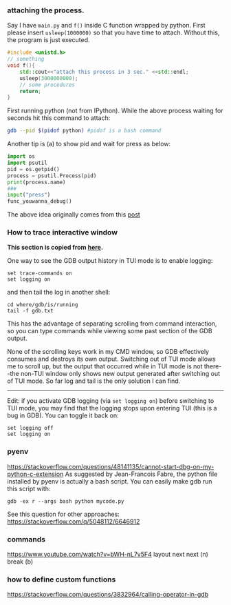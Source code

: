 ### attaching the process.
Say I have `main.py` and `f()` inside C function wrapped by python. First please insert `usleep(1000000)` so that you have time to attach. Without this, the program is just executed. 
```cpp
#include <unistd.h>
// something
void f(){
    std::cout<<"attach this process in 3 sec." <<std::endl;
    usleep(3000000000);
    // some procedures
    return;
}
```
First running python (not from IPython). While the above process waiting for seconds hit this command to attach:
```bash
gdb --pid $(pidof python) #pidof is a bash command
```
Another tip is (a) to show pid and wait for press as below:
```python
import os
import psutil
pid = os.getpid()
process = psutil.Process(pid)
print(process.name)
###  
input("press")
func_youwanna_debug()
```
The above idea originally comes from this [post](https://stackoverflow.com/questions/57612531/step-from-pdb-in-gdb-when-debugging-c-extension)

### How to trace interactive window 
**This section is copied from [here](https://stackoverflow.com/questions/9257085/how-can-i-scroll-back-in-gdbs-command-window-in-the-tui-mode).**

One way to see the GDB output history in TUI mode is to enable logging:

    set trace-commands on
    set logging on

and then tail the log in another shell:

    cd where/gdb/is/running
    tail -f gdb.txt

This has the advantage of separating scrolling from command interaction, so you can type commands while viewing some past section of the GDB output.

None of the scrolling keys work in my CMD window, so GDB effectively consumes and destroys its own output. Switching out of TUI mode allows me to scroll up, but the output that occurred while in TUI mode is not there--the non-TUI window only shows new output generated after switching out of TUI mode. So far log and tail is the only solution I can find.

------

Edit: if you activate GDB logging (via `set logging on`) before switching to TUI mode, you may find that the logging stops upon entering TUI (this is a bug in GDB). You can toggle it back on:

    set logging off
    set logging on

### pyenv
https://stackoverflow.com/questions/48141135/cannot-start-dbg-on-my-python-c-extension
As suggested by Jean-Francois Fabre, the python file installed by pyenv is actually a bash script. You can easily make gdb run this script with:

    gdb -ex r --args bash python mycode.py

See this question for other approaches: https://stackoverflow.com/q/5048112/6646912


### commands
https://www.youtube.com/watch?v=bWH-nL7v5F4
layout next
next (n)
break (b)
### how to define custom functions 
https://stackoverflow.com/questions/3832964/calling-operator-in-gdb
